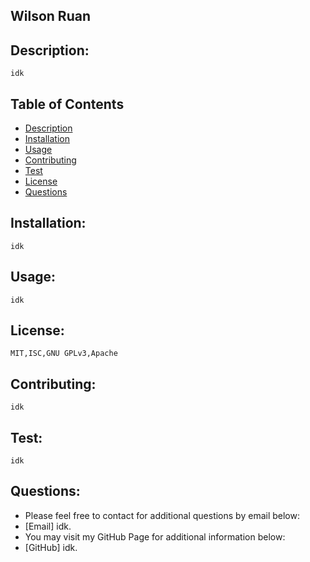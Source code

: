 
## Wilson Ruan

## Description:
    idk

## Table of Contents

- [Description](#description)
- [Installation](#installation)
- [Usage](#usage) 
- [Contributing](#contributing)
- [Test](#test)
- [License](#license) 
- [Questions](#questions)

## Installation:
    idk

## Usage:
    idk

## License:
    MIT,ISC,GNU GPLv3,Apache

## Contributing:
    idk

## Test:
    idk

## Questions: 
  - Please feel free to contact for additional questions by email below: 
  - [Email] idk.
  - You may visit my GitHub Page for additional information below: 
  - [GitHub] idk.
  
